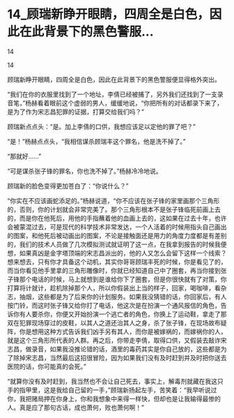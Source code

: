 # 14_顾瑞新睁开眼睛，四周全是白色，因此在此背景下的黑色警服...

14

14

顾瑞新睁开眼睛，四周全是白色，因此在此背景下的黑色警服便显得格外突出。

“我们在你的衣服里找到了一个地址，李倩已经被捕了，另外我们还找到了一支录音笔，”杨赫看着眼前这个虚弱的男人，缓缓地说，“你把所有的对话都录下来了，是为了作为宋志昌犯罪的证据，打算交给我们吗？”

顾瑞新点点头：“是。加上李倩的口供，我想应该足以定他的罪了吧？”

“是！”杨赫点点头，“我相信谋杀顾瑞丰这个罪名，他是洗不掉了。”

“那就好……”

“可是谋杀张子锋的罪名，你也洗不掉了。”杨赫冷冷地说。

顾瑞新的脸色变得更加苍白了：“你说什么？”

“你实在不应该画蛇添足的。”杨赫说道，“你不应该在张子锋的家里画那个三角形的，否则，你的计划就会非常完美了。那个三角形根本不是张子锋临死前画上去的，而是你在他死后，用他的手指蘸着他的血画上去的，这如果在过去十年，也许会被蒙混过去，可是现代的科学技术非常发达，一个人活着的时候用指头自己画出的图案，和他死后被动画出的图案，不论是接触面还是用力的角度力度都是有差别的，我们的技术人员做了几次模拟测试就证明了这一点，在我拿到报告的时候我便想，如果真凶是金字塔顶端的宋志昌派出的，他的人又怎么会留下这样一个线索？想来想去，只有你才具备这个动机，其实你哥哥顾瑞丰死的时候，你是看见了的，而当你看见他手里拿的三角形雕像时，你就已经知道自己中了圈套，再当你接到张子锋那个电话的时候，马上就想到是谁给你下了圈套，但是你很快就有了对策，你打算将计就计，趁机除掉那个人，所以你假装出上当的样子，回家，喝咖啡，看杂志，抽烟，这些都是为了后来你的计划服务。如果我没猜错的话，你回家后，有人按门铃，而这时张子锋又给你打了电话，他这次是在扮演一个通风报信的角色，告诉你有人要杀你，你便又开始扮演一个逃亡者的角色，你换上了运动鞋，拿走了那双在犯罪现场穿过的皮鞋，以其人之道还治其人之身，杀了张子锋，在现场故布疑阵，你是想用这种方式告诉我们凶手另有其人，而你是被嫁祸的，而嫁祸你的人，就是这个三角形所代表的人群。再之后，你带走李倩，取得口供，又假装去敲诈宋志昌，做录音，如果我没推论错的话，酒里的毒药其实是你自己放的，这些都是为了除掉宋志昌，当然最后这招很冒险，因为如果我们没有及时赶到并及时把你送去医院的话，你可能真的会死。”

“就算你没有及时赶到，我当然也不会让自己死去，事实上，解毒剂就藏在我这只手的指甲里，这是我给自己留的一手，”顾瑞新扬起左手，苦笑着：“我早听说过你，我把赌局押在你身上，你和我想象中来得一样快，但却也是让我输得最惨的人。真是应了那句古话，成也萧何，败也萧何啊！”